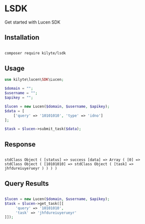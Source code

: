 # LSDK

Get started with Lucen SDK

## Installation

```bash

composer require kilyte/lsdk

```

## Usage

```php
use kilyte\lucen\SDK\Lucen;

$domain = "";
$username = "";
$apikey = "";

$lucen = new Lucen($domain, $username, $apikey);
$data = [
    ['query' => '10101010', 'type' => 'idno']
];

$task = $lucen->submit_task($data);

```

## Response

```text

stdClass Object ( [status] => success [data] => Array ( [0] => stdClass Object ( [10101010] => stdClass Object ( [task] => jhfdureiuyerueyr ) ) ) )

```

## Query Results

```php

$lucen = new Lucen($domain, $username, $apikey);
$task = $lucen->get_task([[
     'query' => '10101010',
     'task' => 'jhfdureiuyerueyr'
]]);


```
